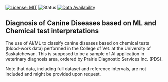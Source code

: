 [![License: MIT](https://img.shields.io/badge/License-MIT-blueviolet.svg)](https://opensource.org/licenses/MIT)
![Status](https://img.shields.io/badge/Status-Unfinished-yellowgreen.svg)
[![Data Availability](https://img.shields.io/badge/Data%20Availability-Per%20Request-orange.svg)](https://github.com/armiro/Canine-Disease-Diagnosis/issues/new)


## Diagnosis of Canine Diseases based on ML and Chemical test interpretations

The use of AI/ML to classify canine diseases based on chemical tests (blood-work data) performed in the College of Vet. at the University of Saskatchewan. This is supposed to be a sample of AI application in veterinary diagnosis area, ordered by Prairie Diagnostic Services Inc. (PDS).

Note that data, including full dataset and reference intervals, are not included and might be provided upon request.
